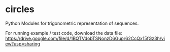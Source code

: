 # circles
Python Modules for trigonometric representation of sequences.

For running example / test code, download the data file:
https://drive.google.com/file/d/1BQTVdobTSNonzD6Gupr62CcQx15fGz3h/view?usp=sharing



